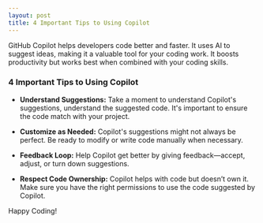 ```yaml
---
layout: post
title: 4 Important Tips to Using Copilot 
---
```


GitHub Copilot helps developers code better and faster. It uses AI to suggest ideas, making it a valuable tool for your coding work. It boosts productivity but works best when combined with your coding skills.

### 4 Important Tips to Using Copilot 

- **Understand Suggestions:** Take a moment to understand Copilot's suggestions, understand the suggested code. It's important to ensure the code match with your project.
  
- **Customize as Needed:** Copilot's suggestions might not always be perfect. Be ready to modify or write code manually when necessary. 

- **Feedback Loop:** Help Copilot get better by giving feedback—accept, adjust, or turn down suggestions.

- **Respect Code Ownership:** Copilot helps with code but doesn’t own it. Make sure you have the right permissions to use the code suggested by Copilot.

Happy Coding!
